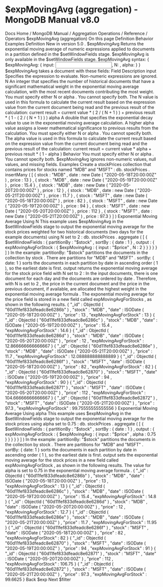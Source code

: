 # $expMovingAvg (aggregation) - MongoDB Manual v8.0


Docs Home / MongoDB Manual / Aggregation Operations / Reference / Operators $expMovingAvg (aggregation) On this page Definition Behavior Examples Definition New in version 5.0 . $expMovingAvg Returns the exponential moving average of numeric expressions applied to documents in a partition defined in the $setWindowFields stage. $expMovingAvg is only available in the $setWindowFields stage. $expMovingAvg syntax: { $expMovingAvg: { input: <input expression>, N: <integer>, alpha: <float> } } $expMovingAvg takes a document with these fields: Field Description input Specifies the expression to
evaluate. Non-numeric expressions are ignored. N An integer that specifies the number of historical documents
that have a significant mathematical weight in the exponential
moving average calculation, with the most recent documents
contributing the most weight. You must specify either N or alpha . You cannot specify both. The N value is used in this formula to calculate the current
result based on the expression value from the current document being read and the previous
result of the calculation: current result = current value * ( 2 / ( N + 1 ) ) + previous result * ( 1 - ( 2 / ( N + 1 ) ) ) alpha A double that specifies the exponential decay value to use in
the exponential moving average calculation. A higher alpha value assigns a lower mathematical significance to previous
results from the calculation. You must specify either N or alpha . You cannot specify both. The alpha value is used in this formula to calculate the
current result based on the expression value from the current document being
read and the previous result of the calculation: current result = current value * alpha + previous result * ( 1 - alpha ) Behavior You must specify either N or alpha . You cannot specify both. $expMovingAvg ignores non-numeric values, null values, and
missing fields. Examples Create a stockPrices collection that contains prices for stocks
named "MDB" and "MSFT" : db. stockPrices . insertMany ( [ { stock : "MDB" , date : new Date ( "2020-05-18T20:00:00Z" ) , price : 13 } , { stock : "MDB" , date : new Date ( "2020-05-19T20:00:00Z" ) , price : 15.4 } , { stock : "MDB" , date : new Date ( "2020-05-20T20:00:00Z" ) , price : 12 } , { stock : "MDB" , date : new Date ( "2020-05-21T20:00:00Z" ) , price : 11.7 } , { stock : "MSFT" , date : new Date ( "2020-05-18T20:00:00Z" ) , price : 82 } , { stock : "MSFT" , date : new Date ( "2020-05-19T20:00:00Z" ) , price : 94 } , { stock : "MSFT" , date : new Date ( "2020-05-20T20:00:00Z" ) , price : 112 } , { stock : "MSFT" , date : new Date ( "2020-05-21T20:00:00Z" ) , price : 97.3 } ] ) Exponential Moving Average Using N This example uses $expMovingAvg in the $setWindowFields stage to output the exponential moving
average for the stock prices weighted for two historical documents (two
days for the example documents) using N set to 2 : db. stockPrices . aggregate ( [ { $setWindowFields : { partitionBy : "$stock" , sortBy : { date : 1 } , output : { expMovingAvgForStock : { $expMovingAvg : { input : "$price" , N : 2 } } } } } ] ) In the example: partitionBy: "$stock" partitions the documents in the collection by stock . There are partitions for "MDB" and "MSFT" . sortBy: { date: 1 } sorts the documents in each partition by date in ascending order ( 1 ), so the earliest date is first. output returns the exponential moving average for the stock price field with N set to 2 : In the input documents, there is one document for each day
and the documents are ordered by date . Therefore, with N is set to 2 , the price in the current
document and the price in the previous document, if available,
are allocated the highest weight in the exponential moving
average formula . The exponential moving average for the price field is stored in
a new field called expMovingAvgForStocks , as shown in the
following results. { "_id" : ObjectId ( "60d11fef833dfeadc8e6286b" ) , "stock" : "MDB" , "date" : ISODate ( "2020-05-18T20:00:00Z" ) , "price" : 13 , "expMovingAvgForStock" : 13 } { "_id" : ObjectId ( "60d11fef833dfeadc8e6286c" ) , "stock" : "MDB" , "date" : ISODate ( "2020-05-19T20:00:00Z" ) , "price" : 15.4 , "expMovingAvgForStock" : 14.6 } { "_id" : ObjectId ( "60d11fef833dfeadc8e6286d" ) , "stock" : "MDB" , "date" : ISODate ( "2020-05-20T20:00:00Z" ) , "price" : 12 , "expMovingAvgForStock" : 12.866666666666667 } { "_id" : ObjectId ( "60d11fef833dfeadc8e6286e" ) , "stock" : "MDB" , "date" : ISODate ( "2020-05-21T20:00:00Z" ) , "price" : 11.7 , "expMovingAvgForStock" : 12.088888888888889 } { "_id" : ObjectId ( "60d11fef833dfeadc8e6286f" ) , "stock" : "MSFT" , "date" : ISODate ( "2020-05-18T20:00:00Z" ) , "price" : 82 , "expMovingAvgForStock" : 82 } { "_id" : ObjectId ( "60d11fef833dfeadc8e62870" ) , "stock" : "MSFT" , "date" : ISODate ( "2020-05-19T20:00:00Z" ) , "price" : 94 , "expMovingAvgForStock" : 90 } { "_id" : ObjectId ( "60d11fef833dfeadc8e62871" ) , "stock" : "MSFT" , "date" : ISODate ( "2020-05-20T20:00:00Z" ) , "price" : 112 , "expMovingAvgForStock" : 104.66666666666667 } { "_id" : ObjectId ( "60d11fef833dfeadc8e62872" ) , "stock" : "MSFT" , "date" : ISODate ( "2020-05-21T20:00:00Z" ) , "price" : 97.3 , "expMovingAvgForStock" : 99.75555555555556 } Exponential Moving Average Using alpha This example uses $expMovingAvg in the $setWindowFields stage to output the exponential moving
average for the stock prices using alpha set
to 0.75 : db. stockPrices . aggregate ( [ { $setWindowFields : { partitionBy : "$stock" , sortBy : { date : 1 } , output : { expMovingAvgForStock : { $expMovingAvg : { input : "$price" , alpha : 0.75 } } } } } ] ) In the example: partitionBy: "$stock" partitions the documents in the collection by stock . There are partitions for "MDB" and "MSFT" . sortBy: { date: 1 } sorts the documents in each partition by date in ascending order ( 1 ), so the earliest date is first. output sets the exponential moving average for the stock prices in
a new field called expMovingAvgForStock , as shown in the following
results. The value for alpha is set to 0.75 in the exponential moving average formula . { "_id" : ObjectId ( "60d11fef833dfeadc8e6286b" ) , "stock" : "MDB" , "date" : ISODate ( "2020-05-18T20:00:00Z" ) , "price" : 13 , "expMovingAvgForStock" : 13 } { "_id" : ObjectId ( "60d11fef833dfeadc8e6286c" ) , "stock" : "MDB" , "date" : ISODate ( "2020-05-19T20:00:00Z" ) , "price" : 15.4 , "expMovingAvgForStock" : 14.8 } { "_id" : ObjectId ( "60d11fef833dfeadc8e6286d" ) , "stock" : "MDB" , "date" : ISODate ( "2020-05-20T20:00:00Z" ) , "price" : 12 , "expMovingAvgForStock" : 12.7 } { "_id" : ObjectId ( "60d11fef833dfeadc8e6286e" ) , "stock" : "MDB" , "date" : ISODate ( "2020-05-21T20:00:00Z" ) , "price" : 11.7 , "expMovingAvgForStock" : 11.95 } { "_id" : ObjectId ( "60d11fef833dfeadc8e6286f" ) , "stock" : "MSFT" , "date" : ISODate ( "2020-05-18T20:00:00Z" ) , "price" : 82 , "expMovingAvgForStock" : 82 } { "_id" : ObjectId ( "60d11fef833dfeadc8e62870" ) , "stock" : "MSFT" , "date" : ISODate ( "2020-05-19T20:00:00Z" ) , "price" : 94 , "expMovingAvgForStock" : 91 } { "_id" : ObjectId ( "60d11fef833dfeadc8e62871" ) , "stock" : "MSFT" , "date" : ISODate ( "2020-05-20T20:00:00Z" ) , "price" : 112 , "expMovingAvgForStock" : 106.75 } { "_id" : ObjectId ( "60d11fef833dfeadc8e62872" ) , "stock" : "MSFT" , "date" : ISODate ( "2020-05-21T20:00:00Z" ) , "price" : 97.3 , "expMovingAvgForStock" : 99.6625 } Back $exp Next $filter
